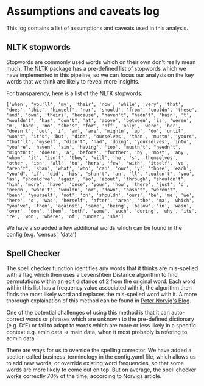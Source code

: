 # Assumptions and caveats log

This log contains a list of assumptions and caveats used in this analysis.

## NLTK stopwords

Stopwords are commonly used words which on their own don't really mean much. The NLTK package has a pre-defined list of stopwords which we have implemented in this pipeline, so we can focus our analysis on the key words that we think are likely to reveal more insights.

For transparency, here is a list of the NLTK stopwords:

`['when', "you'll", 'my', 'their', 'now', 'while', 'very', 'that', 'does', 'this', 'himself', 'nor', 'should', 'from', 'couldn', 'these', 'and', 'own', 'theirs', 'because', "haven't", "hadn't", 'hasn', 't', "wouldn't", 'has', "don't",
'at', 'above', 'between', 'is', 'weren', 'm', 'hadn', 'no', "she's", 'for', 'off', 'only', 'were', 'her', "doesn't",
'out', 'i', 'am', 'are', 'mightn', 'up', 'do', 'until', "won't", "it's", 'but', 'didn', 'ourselves', 'than', 'mustn', 'yours', "that'll", 'myself', "didn't", 'had', 'doing', 'yourselves', 'into', "you're", 'haven', 'ain', 'having', 'too', "mustn't", "needn't", "mightn't", 'doesn', 'a', 'before', 'further', 'by', 'most', 'any', 'whom', 'it', "isn't", 'they', 'will', 'he', 's', 'themselves', 'other', 'isn', 'all', 'to', 'hers', 'few', 'with', 'itself', 've', "aren't", 'shan', 'what', 'who', 'can', 'our', 'y', 'those', 'each', "you'd", 'if', 'did', 'his', "shan't", 'an', 'll', "couldn't", 'you', 'as', "should've", 'again', 'so', 'about', 'through', "shouldn't", 'him', 'more', 'have', 'once', 'your', 'how', 'there', 'just', 'd', 'needn', "wasn't", 'wouldn', 'or', 'down', "hasn't", "weren't", 'been', 'yourself',
'not', 'on', 'shouldn', 'ours', 'be', 'me', 'we', 'here', 'o', 'was', 'herself', 'after', 'aren', 'the', 'ma', 'which', "you've", 'then', 'against', 'same', 'being', 'below', 'in', 'wasn', 'over', 'don', 'them', 'both', 'some', 'such', 'during', 'why', 'its', 're', 'won', 'where', 'of', 'under', 'she']`

We have also added a few additional words which can be found in the config (e.g. 'census', 'data')

## Spell Checker

The spell checker function identifies any words that it thinks are mis-spelled with a flag which then uses a Levenshtien Distance algorithm to find permutations within an edit distance of 2 from the original word. Each word within this list has a frequency value associated with it, the algorithm then finds the most likely word and replaces the mis-spelled word with it. A more thorough explaination of this method can be found in [Peter Norvig's Blog](https://norvig.com/spell-correct.html).

One of the potential challenges of using this method is that it can auto-correct words or phrases which are unknown to the pre-defined dictionary (e.g. DfE) or fail to adapt to words which are more or less likely in a specific context e.g. amin data -> main data, when it most probably is refering to admin data.

There are ways for us to override the spelling corrector. We have added a section called business_terminology in the config.yaml file, which allows us to add new words, or override existing word frequencies, so that some words are more likely to come out on top. But on average, the spell checker works correctly 70% of the time, according to Norvigs article.
